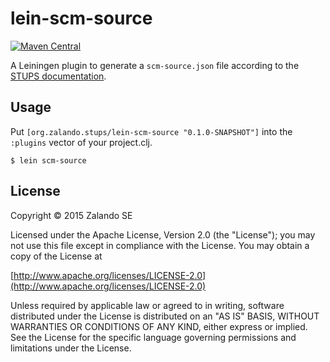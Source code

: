 # lein-scm-source


[![Maven Central](https://maven-badges.herokuapp.com/maven-central/org.zalando.stups/friboo/badge.svg)](https://maven-badges.herokuapp.com/maven-central/org.zalando.stups/friboo)

A Leiningen plugin to generate a `scm-source.json` file according to the [STUPS documentation](http://stups.readthedocs.org/en/latest/user-guide/application-development.html#docker).

## Usage

Put `[org.zalando.stups/lein-scm-source "0.1.0-SNAPSHOT"]` into the `:plugins` vector of your project.clj.

    $ lein scm-source

## License

Copyright © 2015 Zalando SE

Licensed under the Apache License, Version 2.0 (the "License");
you may not use this file except in compliance with the License.
You may obtain a copy of the License at

   [http://www.apache.org/licenses/LICENSE-2.0](http://www.apache.org/licenses/LICENSE-2.0)

Unless required by applicable law or agreed to in writing, software
distributed under the License is distributed on an "AS IS" BASIS,
WITHOUT WARRANTIES OR CONDITIONS OF ANY KIND, either express or implied.
See the License for the specific language governing permissions and
limitations under the License.

